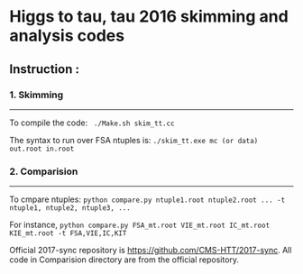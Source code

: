 # Higgs to tau, tau 2016 skimming and analysis codes

## Instruction :
### 1. Skimming
---
To compile the code:
``` ./Make.sh skim_tt.cc```

The syntax to run over FSA ntuples is: 
``` ./skim_tt.exe mc (or data) out.root in.root ```


### 2. Comparision
---
To cmpare ntuples:
```python compare.py ntuple1.root ntuple2.root ... -t ntuple1, ntuple2, ntuple3, ... ```

For instance, 
```python compare.py FSA_mt.root VIE_mt.root IC_mt.root KIE_mt.root -t FSA,VIE,IC,KIT```

Official 2017-sync repository is https://github.com/CMS-HTT/2017-sync.
All code in Comparision directory are from the official repository.